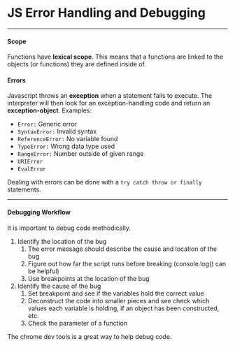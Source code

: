 # JS Error Handling and Debugging

---

#### Scope

Functions have **lexical scope**. This means that a functions are linked to the objects (or functions) they are defined inside of.

#### Errors

Javascript throws an **exception** when a statement fails to execute. The interpreter will then look for an exception-handling code and return an **exception-object**. Examples:

- `Error:` Generic error
- `SyntaxError:` Invalid syntax
- `ReferenceError:` No variable found
- `TypeError:` Wrong data type used
- `RangeError:` Number outside of given range
- `URIError`
- `EvalError`

Dealing with errors can be done with a ```try catch throw or finally``` statements.

---

#### Debugging Workflow

It is important to debug code methodically.

1. Identify the location of the bug
   1. The error message should describe the cause and location of the bug
   2. Figure out how far the script runs before breaking (console.log() can be helpful)
   3. Use breakpoints at the location of the bug
2. Identify the cause of the bug
   1. Set breakpoint and see if the variables hold the correct value
   2. Deconstruct the code into smaller pieces and see check which values each variable is holding, if an object has been constructed, etc.
   3. Check the parameter of a function

The chrome dev tools is a great way to help debug code.

